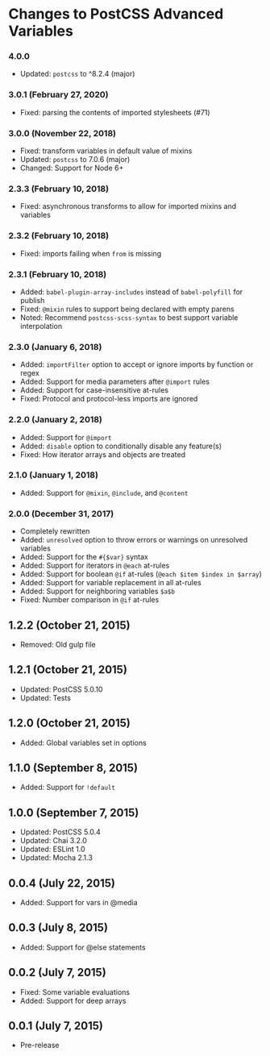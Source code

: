 # Changes to PostCSS Advanced Variables

### 4.0.0

-   Updated: `postcss` to ^8.2.4 (major)

### 3.0.1 (February 27, 2020)

-   Fixed: parsing the contents of imported stylesheets (#71)

### 3.0.0 (November 22, 2018)

-   Fixed: transform variables in default value of mixins
-   Updated: `postcss` to 7.0.6 (major)
-   Changed: Support for Node 6+

### 2.3.3 (February 10, 2018)

-   Fixed: asynchronous transforms to allow for imported mixins and variables

### 2.3.2 (February 10, 2018)

-   Fixed: imports failing when `from` is missing

### 2.3.1 (February 10, 2018)

-   Added: `babel-plugin-array-includes` instead of `babel-polyfill` for publish
-   Fixed: `@mixin` rules to support being declared with empty parens
-   Noted: Recommend `postcss-scss-syntax` to best support variable interpolation

### 2.3.0 (January 6, 2018)

-   Added: `importFilter` option to accept or ignore imports by function or regex
-   Added: Support for media parameters after `@import` rules
-   Added: Support for case-insensitive at-rules
-   Fixed: Protocol and protocol-less imports are ignored

### 2.2.0 (January 2, 2018)

-   Added: Support for `@import`
-   Added: `disable` option to conditionally disable any feature(s)
-   Fixed: How iterator arrays and objects are treated

### 2.1.0 (January 1, 2018)

-   Added: Support for `@mixin`, `@include`, and `@content`

### 2.0.0 (December 31, 2017)

-   Completely rewritten
-   Added: `unresolved` option to throw errors or warnings on unresolved variables
-   Added: Support for the `#{$var}` syntax
-   Added: Support for iterators in `@each` at-rules
-   Added: Support for boolean `@if` at-rules
    (`@each $item $index in $array`)
-   Added: Support for variable replacement in all at-rules
-   Added: Support for neighboring variables `$a$b`
-   Fixed: Number comparison in `@if` at-rules

## 1.2.2 (October 21, 2015)

-   Removed: Old gulp file

## 1.2.1 (October 21, 2015)

-   Updated: PostCSS 5.0.10
-   Updated: Tests

## 1.2.0 (October 21, 2015)

-   Added: Global variables set in options

## 1.1.0 (September 8, 2015)

-   Added: Support for `!default`

## 1.0.0 (September 7, 2015)

-   Updated: PostCSS 5.0.4
-   Updated: Chai 3.2.0
-   Updated: ESLint 1.0
-   Updated: Mocha 2.1.3

## 0.0.4 (July 22, 2015)

-   Added: Support for vars in @media

## 0.0.3 (July 8, 2015)

-   Added: Support for @else statements

## 0.0.2 (July 7, 2015)

-   Fixed: Some variable evaluations
-   Added: Support for deep arrays

## 0.0.1 (July 7, 2015)

-   Pre-release
